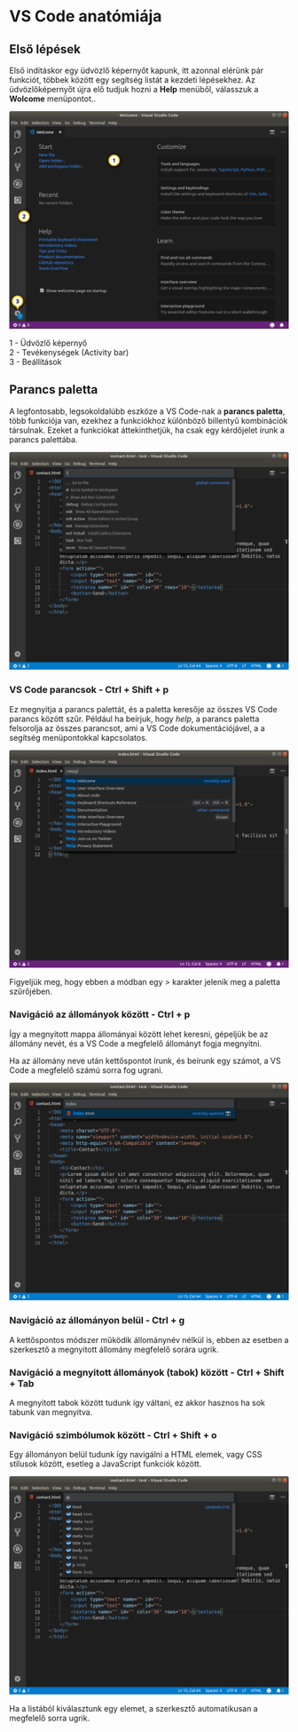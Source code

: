 # VS Code anatómiája

## Első lépések

Első indításkor egy üdvözlő képernyőt kapunk, itt azonnal elérünk pár funkciót, többek között egy segítség listát a kezdeti lépésekhez. Az üdvözlőképernyőt újra elő tudjuk hozni a **Help** menüből, válasszuk a **Wolcome** menüpontot..

![](../.gitbook/assets/vsc01.png)

1 - Üdvözlő képernyő  
2 - Tevékenységek \(Activity bar\)  
3 - Beállítások



## Parancs paletta

A legfontosabb, legsokoldalúbb eszköze a VS Code-nak a **parancs paletta**, több funkciója van, ezekhez a funkciókhoz különböző billentyű kombinációk társulnak. Ezeket a funkciókat áttekinthetjük, ha csak egy kérdőjelet írunk a parancs palettába.

![Ctrl + p lenyom&#xE1;sa ut&#xE1;n ha beg&#xE9;pel&#xFC;nk egy k&#xE9;rd&#x151;jelet, kapunk egy list&#xE1;t az el&#xE9;rhet&#x151; parancs t&#xED;pusokr&#xF3;l.](../.gitbook/assets/vscode-commandpalette00.png)

### VS Code parancsok - Ctrl + Shift + p

Ez megnyitja a parancs palettát, és a paletta keresője az összes VS Code parancs között szűr. Például ha beírjuk, hogy _help_, a parancs paletta felsorolja az összes parancsot, ami a VS Code dokumentációjável, a a segítség menüpontokkal kapcsolatos.

![](../.gitbook/assets/vscode-commandpalette01.png)

Figyeljük meg, hogy ebben a módban egy &gt; karakter jelenik meg a paletta szűrőjében.

### Navigáció az állományok között - Ctrl + p  

Így a megnyitott mappa állományai között lehet keresni, gépeljük be az állomány nevét, és a VS Code a megfelelő állományt fogja megnyitni.

Ha az állomány neve után kettőspontot írunk, és beírunk egy számot, a VS Code a megfelelő számú sorra fog ugrani.

![](../.gitbook/assets/vscode-commandpalette02.png)

### Navigáció az állományon belül - Ctrl + g 

A kettőspontos módszer működik állománynév nélkül is, ebben az esetben a szerkesztő a megnyitott állomány megfelelő sorára ugrik.

### Navigáció a megnyitott állományok \(tabok\) között - Ctrl + Shift + Tab

A megnyitott tabok között tudunk így váltani, ez akkor hasznos ha sok tabunk van megnyitva.

### **Navigáció szimbólumok között - Ctrl + Shift + o**

Egy állományon belül tudunk így navigálni a HTML elemek, vagy CSS stílusok között, esetleg a JavaScript funkciók között.

![](../.gitbook/assets/vscode-commandpalette03.png)

Ha a listából kiválasztunk egy elemet, a szerkesztő automatikusan a megfelelő sorra ugrik.

